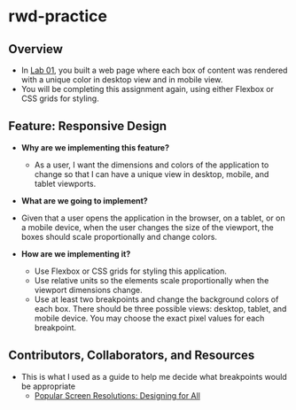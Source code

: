 # rwd-practice

## Overview

- In [Lab 01](https:/dcalhoun286.github.io), you built a web page where each box of content was rendered with a unique color in desktop view and in mobile view.
- You will be completing this assignment again, using either Flexbox or CSS grids for styling.

## Feature: Responsive Design

- **Why are we implementing this feature?**
  - As a user, I want the dimensions and colors of the application to change so that I can have a unique view in desktop, mobile, and tablet viewports.

- **What are we going to implement?**
- Given that a user opens the application in the browser, on a tablet, or on a mobile device, when the user changes the size of the viewport, the boxes should scale proportionally and change colors.

- **How are we implementing it?**
  - Use Flexbox or CSS grids for styling this application.
  - Use relative units so the elements scale proportionally when the viewport dimensions change.
  - Use at least two breakpoints and change the background colors of each box. There should be three possible views: desktop, tablet, and mobile device. You may choose the exact pixel values for each breakpoint.

## Contributors, Collaborators, and Resources

- This is what I used as a guide to help me decide what breakpoints would be appropriate
  - [Popular Screen Resolutions: Designing for All](https://mediag.com/blog/popular-screen-resolutions-designing-for-all/)

